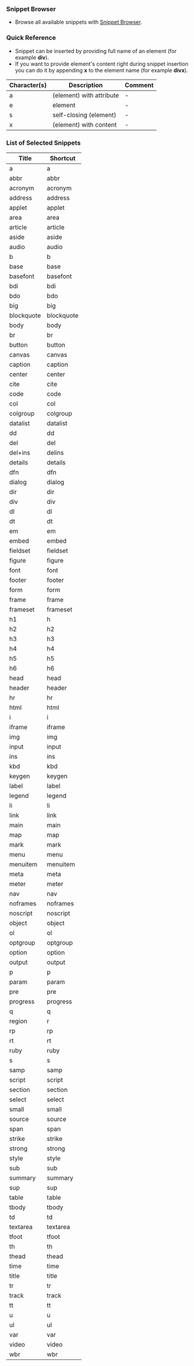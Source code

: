 ### Snippet Browser

* Browse all available snippets with [Snippet Browser](http://pihrt.net/snippetica/snippets?engine=vscode&language=html).

### Quick Reference

* Snippet can be inserted by providing full name of an element (for example **div**).
* If you want to provide element's content right during snippet insertion you can do it by appending **x** to the element name (for example **divx**).

Character\(s\) | Description | Comment
------------ | ----------- | -------
a|\(element\) with attribute|\-
e|element|\-
s|self\-closing \(element\)|\-
x|\(element\) with content|\-

### List of Selected Snippets

Title | Shortcut
----- | --------
a|a
abbr|abbr
acronym|acronym
address|address
applet|applet
area|area
article|article
aside|aside
audio|audio
b|b
base|base
basefont|basefont
bdi|bdi
bdo|bdo
big|big
blockquote|blockquote
body|body
br|br
button|button
canvas|canvas
caption|caption
center|center
cite|cite
code|code
col|col
colgroup|colgroup
datalist|datalist
dd|dd
del|del
del\+ins|delins
details|details
dfn|dfn
dialog|dialog
dir|dir
div|div
dl|dl
dt|dt
em|em
embed|embed
fieldset|fieldset
figure|figure
font|font
footer|footer
form|form
frame|frame
frameset|frameset
h1|h
h2|h2
h3|h3
h4|h4
h5|h5
h6|h6
head|head
header|header
hr|hr
html|html
i|i
iframe|iframe
img|img
input|input
ins|ins
kbd|kbd
keygen|keygen
label|label
legend|legend
li|li
link|link
main|main
map|map
mark|mark
menu|menu
menuitem|menuitem
meta|meta
meter|meter
nav|nav
noframes|noframes
noscript|noscript
object|object
ol|ol
optgroup|optgroup
option|option
output|output
p|p
param|param
pre|pre
progress|progress
q|q
region|r
rp|rp
rt|rt
ruby|ruby
s|s
samp|samp
script|script
section|section
select|select
small|small
source|source
span|span
strike|strike
strong|strong
style|style
sub|sub
summary|summary
sup|sup
table|table
tbody|tbody
td|td
textarea|textarea
tfoot|tfoot
th|th
thead|thead
time|time
title|title
tr|tr
track|track
tt|tt
u|u
ul|ul
var|var
video|video
wbr|wbr
